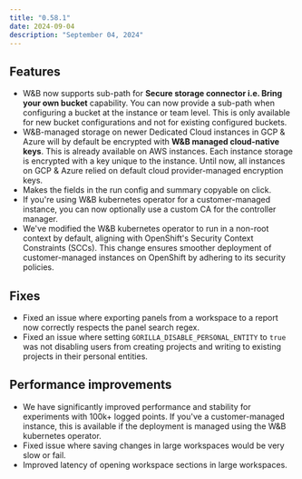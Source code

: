 ```yaml
---
title: "0.58.1"
date: 2024-09-04
description: "September 04, 2024"
---
```


## Features

* W&B now supports sub-path for **Secure storage connector i.e. Bring your own bucket** capability. You can now provide a sub-path when configuring a bucket at the instance or team level. This is only available for new bucket configurations and not for existing configured buckets.
* W&B-managed storage on newer Dedicated Cloud instances in GCP & Azure will by default be encrypted with **W&B managed cloud-native keys**. This is already available on AWS instances. Each instance storage is encrypted with a key unique to the instance. Until now, all instances on GCP & Azure relied on default cloud provider-managed encryption keys.
* Makes the fields in the run config and summary copyable on click.
* If you're using W&B kubernetes operator for a customer-managed instance, you can now optionally use a custom CA for the controller manager.
* We've modified the W&B kubernetes operator to run in a non-root context by default, aligning with OpenShift's Security Context Constraints (SCCs). This change ensures smoother deployment of customer-managed instances on OpenShift by adhering to its security policies.

## Fixes

* Fixed an issue where exporting panels from a workspace to a report now correctly respects the panel search regex.
* Fixed an issue where setting `GORILLA_DISABLE_PERSONAL_ENTITY` to `true` was not disabling users from creating projects and writing to existing projects in their personal entities.

## Performance improvements

* We have significantly improved performance and stability for experiments with 100k+ logged points. If you've a customer-managed instance, this is available if the deployment is managed using the W&B kubernetes operator.
* Fixed issue where saving changes in large workspaces would be very slow or fail.
* Improved latency of opening workspace sections in large workspaces.
